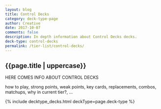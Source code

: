 ```yaml
---
layout: blog
title: Control Decks
category: deck-type-page
author: Creative
date: 2017-10-07
comments: false
description: In depth information about Control Decks decks.
deck-type: control-decks
permalink: /tier-list/control-decks/
---
```


<div class="section">
    <h2>{{page.title | uppercase}}</h2>
    <p>HERE COMES INFO ABOUT CONTROL DECKS</p>
    <p>how to play, strong points, weak points, key cards, replacements, combos, matchups, why in current tier?, ...</p>
</div>

{% include decktype_decks.html deckType=page.deck-type %}
